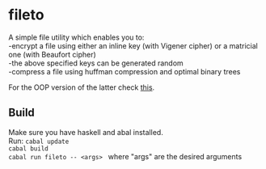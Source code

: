# fileto

A simple file utility which enables you to: <br>
-encrypt a file using either an inline key (with Vigener cipher) or a matricial one (with Beaufort cipher) <br>
-the above specified keys can be generated random <br>
-compress a file using huffman compression and optimal binary trees <br>

For the OOP version of the latter check [this](https://github.com/StanaAndrei/huffman-comp).

## Build

Make sure you have haskell and abal installed. <br>
Run: 
```cabal update``` <br>
```cabal build``` <br> 
```cabal run fileto -- <args> ``` where "args" are the desired arguments
